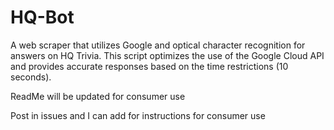 # HQ-Bot
A web scraper that utilizes Google and optical character recognition for answers on HQ Trivia. This script optimizes the use of the Google Cloud API and provides accurate responses based on the time restrictions (10 seconds).

ReadMe will be updated for consumer use

Post in issues and I can add for instructions for consumer use
